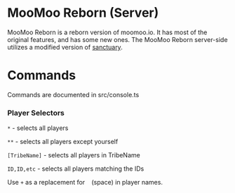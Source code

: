 # MooMoo Reborn (Server)

MooMoo Reborn is a reborn version of moomoo.io. It has most of the original features, and has some new ones.
The MooMoo Reborn server-side utilizes a modified version of [sanctuary](https://github.com/Picoseconds/sanctuary).

# Commands

Commands are documented in src/console.ts

### Player Selectors

`*` - selects all players

`**` - selects all players except yourself

`[TribeName]` - selects all players in TribeName

`ID,ID,etc` - selects all players matching the IDs

Use `+` as a replacement for ` ` (space) in player names.
